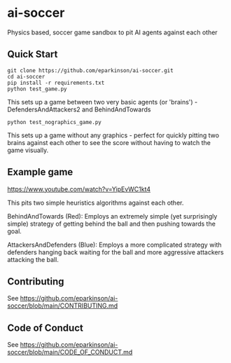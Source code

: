 # ai-soccer
Physics based, soccer game sandbox to pit AI agents against each other

## Quick Start
```shell
git clone https://github.com/eparkinson/ai-soccer.git
cd ai-soccer
pip install -r requirements.txt
python test_game.py
```

This sets up a game between two very basic agents (or 'brains') - DefendersAndAttackers2 and BehindAndTowards

```shell
python test_nographics_game.py
```

This sets up a game without any graphics - perfect for quickly pitting two brains against each other to see the score without having to watch the game visually.

## Example game
https://www.youtube.com/watch?v=YipEvWC1kt4

This pits two simple heuristics algorithms against each other.

BehindAndTowards (Red): Employs an extremely simple (yet surprisingly simple) strategy of getting behind the ball and then pushing towards the goal.

AttackersAndDefenders (Blue): Employs a more complicated strategy with defenders hanging back waiting for the ball and more aggressive attackers attacking the ball. 

## Contributing

See https://github.com/eparkinson/ai-soccer/blob/main/CONTRIBUTING.md

## Code of Conduct

See https://github.com/eparkinson/ai-soccer/blob/main/CODE_OF_CONDUCT.md

